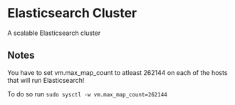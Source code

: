 # Elasticsearch Cluster

A scalable Elasticsearch cluster

## Notes

You have to set vm.max_map_count to atleast 262144 on each of the hosts that will run Elasticsearch!

To do so run `sudo sysctl -w vm.max_map_count=262144`
